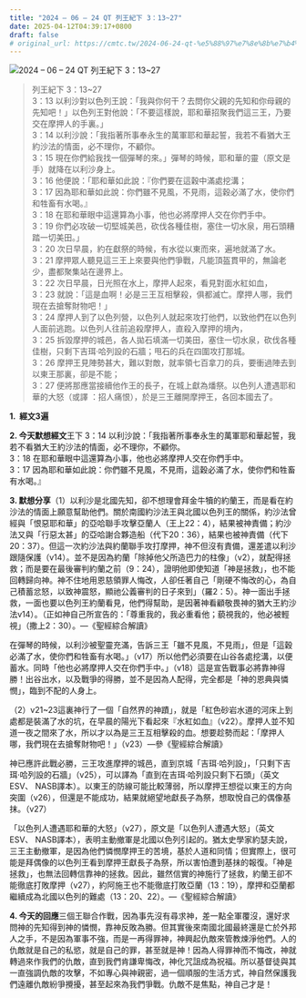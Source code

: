 ```yaml
---
title: "2024 – 06 – 24 QT 列王紀下 3：13~27"
date: 2025-04-12T04:39:17+0800
draft: false
# original_url: https://cmtc.tw/2024-06-24-qt-%e5%88%97%e7%8e%8b%e7%b4%80%e4%b8%8b-3%ef%bc%9a1327
---
```


![2024 – 06 – 24 QT 列王紀下 3：13~27](/images/qt.jpg  "2024 – 06 – 24 QT 列王紀下 3：13~27")

> 列王紀下 3：13~27  
> 3：13 以利沙對以色列王說：「我與你何干？去問你父親的先知和你母親的先知吧！」以色列王對他說：「不要這樣說，耶和華招聚我們這三王，乃要交在摩押人的手裏。」  
> 3：14 以利沙說：「我指著所事奉永生的萬軍耶和華起誓，我若不看猶大王約沙法的情面，必不理你，不顧你。  
> 3：15 現在你們給我找一個彈琴的來。」彈琴的時候，耶和華的靈（原文是手）就降在以利沙身上。  
> 3：16 他便說：「耶和華如此說：『你們要在這穀中滿處挖溝；  
> 3：17 因為耶和華如此說：你們雖不見風，不見雨，這穀必滿了水，使你們和牲畜有水喝。』  
> 3：18 在耶和華眼中這還算為小事，他也必將摩押人交在你們手中。  
> 3：19 你們必攻破一切堅城美邑，砍伐各種佳樹，塞住一切水泉，用石頭糟踏一切美田。」  
> 3：20 次日早晨，約在獻祭的時候，有水從以東而來，遍地就滿了水。  
> 3：21 摩押眾人聽見這三王上來要與他們爭戰，凡能頂盔貫甲的，無論老少，盡都聚集站在邊界上。  
> 3：22 次日早晨，日光照在水上，摩押人起來，看見對面水紅如血，  
> 3：23 就說：「這是血啊！必是三王互相擊殺，俱都滅亡。摩押人哪，我們現在去搶奪財物吧！」  
> 3：24 摩押人到了以色列營，以色列人就起來攻打他們，以致他們在以色列人面前逃跑。以色列人往前追殺摩押人，直殺入摩押的境內，  
> 3：25 拆毀摩押的城邑，各人拋石填滿一切美田，塞住一切水泉，砍伐各種佳樹，只剩下吉珥‧哈列設的石牆；甩石的兵在四圍攻打那城。  
> 3：26 摩押王見陣勢甚大，難以對敵，就率領七百拿刀的兵，要衝過陣去到以東王那裏，卻是不能；  
> 3：27 便將那應當接續他作王的長子，在城上獻為燔祭。以色列人遭遇耶和華的大怒（或譯 ：招人痛恨），於是三王離開摩押王，各回本國去了。

**1.  經文3遍**

**2. 今天默想經文**王下 3：14 以利沙說：「我指著所事奉永生的萬軍耶和華起誓，我若不看猶大王約沙法的情面，必不理你，不顧你。  
3：18 在耶和華眼中這還算為小事，他也必將摩押人交在你們手中。  
3：17 因為耶和華如此說：你們雖不見風，不見雨，這穀必滿了水，使你們和牲畜有水喝。』

**3. 默想分享**（1）以利沙是北國先知，卻不想理會拜金牛犢的約蘭王，而是看在約沙法的情面上願意幫助他們。關於南國約沙法王與北國以色列王的關係，約沙法曾經與「恨惡耶和華」的亞哈聯手攻擊亞蘭人（王上22：4），結果被神責備；約沙法又與「行惡太甚」的亞哈謝合夥造船（代下20：36），結果也被神責備（代下20：37）。但這一次約沙法與約蘭聯手攻打摩押，神不但沒有責備，還差遣以利沙跟隨保護（v14）。並不是因為約蘭「除掉他父所造巴力的柱像」（v2），就配得拯救；而是要在最後審判約蘭之前（9：24），證明他即使知道「神是拯救」，也不能回轉歸向神。神不住地用恩慈領罪人悔改，人卻任著自己「剛硬不悔改的心，為自己積蓄忿怒，以致神震怒，顯祂公義審判的日子來到」（羅2：5）。神一面出手拯救，一面也要以色列王約蘭看見，他們得幫助，是因著神看顧敬畏神的猶大王約沙法v14）。（正如神自己所宣告的：「尊重我的，我必重看他；藐視我的，他必被輕視」（撒上2：30）。—《聖經綜合解讀》

在彈琴的時候，以利沙被聖靈充滿，告訴三王「雖不見風，不見雨」，但是「這穀必滿了水，使你們和牲畜有水喝。」（v17）所以他們必須要在山谷各處挖溝，以便蓄水。同時「他也必將摩押人交在你們手中。」（v18）這是宣告戰事必將靠神得勝！出谷出水，以及戰爭的得勝，並不是因為人配得，完全都是「神的恩典與憐憫」，臨到不配的人身上。

（2）v21~23這裏神行了一個「自然界的神蹟」，就是「紅色砂岩水道的河床上到處都是裝滿了水的坑，在早晨的陽光下看起來『水紅如血』（v22）。摩押人並不知道一夜之間來了水，所以才以為是三王互相擊殺的血。想要趁勢而起：「摩押人哪，我們現在去搶奪財物吧！」（v23）—參《聖經綜合解讀》

神已應許此戰必勝，三王攻進摩押的城邑，直到京城「吉珥‧哈列設」，「只剩下吉珥‧哈列設的石牆」（v25），可以譯為「直到在吉珥‧哈列設只剩下石頭」（英文ESV、 NASB譯本）。以東王的防線可能比較薄弱，所以摩押王想從以東王的方向突圍（v26），但還是不能成功，結果就絕望地獻長子為祭，想取悅自己的偶像基抹。（v27）

「以色列人遭遇耶和華的大怒」（v27），原文是「以色列人遭遇大怒」（英文ESV、 NASB譯本），表明主動撤軍是北國以色列引起的。猶太史學家約瑟夫說，三王主動撤軍，是因為他們憐憫摩押王的苦境，基於人道和同情；但實際上，很可能是拜偶像的以色列王看到摩押王獻長子為祭，所以害怕遭到基抹的報復。「神是拯救」，也無法回轉信靠神的拯救。因此，雖然信實的神施行了拯救，約蘭王卻不能徹底打敗摩押（v27），約阿施王也不能徹底打敗亞蘭（13：19），摩押和亞蘭都繼續成為北國以色列的難處（13：20、22）。—《聖經綜合解讀》

**4. 今天的回應**三個王聯合作戰，因為事先沒有尋求神，差一點全軍覆沒，還好求問神的先知得到神的憐憫，靠神反敗為勝。但其實後來南國北國最終還是亡於外邦人之手，不是因為軍事不強，而是一再得罪神，神興起仇敵來管教煉淨他們。人的仇敵就是自己的私慾，就是自己的罪，甚至就是神！因為人得罪神而不悔改，神就轉過來作我們的仇敵，直到我們肯謙卑悔改，神化咒詛成為祝福。所以基督徒與其一直強調仇敵的攻擊，不如專心與神親密，過一個順服的生活方式，神自然保護我們遠離仇敵紛爭攪擾，甚至起來為我們爭戰。仇敵不是焦點，神自己才是！